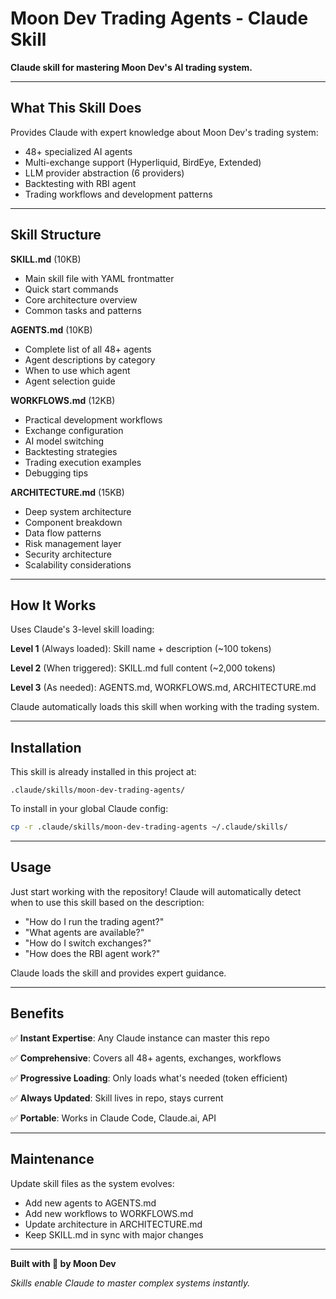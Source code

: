 # Moon Dev Trading Agents - Claude Skill

**Claude skill for mastering Moon Dev's AI trading system.**

---

## What This Skill Does

Provides Claude with expert knowledge about Moon Dev's trading system:
- 48+ specialized AI agents
- Multi-exchange support (Hyperliquid, BirdEye, Extended)
- LLM provider abstraction (6 providers)
- Backtesting with RBI agent
- Trading workflows and development patterns

---

## Skill Structure

**SKILL.md** (10KB)
- Main skill file with YAML frontmatter
- Quick start commands
- Core architecture overview
- Common tasks and patterns

**AGENTS.md** (10KB)
- Complete list of all 48+ agents
- Agent descriptions by category
- When to use which agent
- Agent selection guide

**WORKFLOWS.md** (12KB)
- Practical development workflows
- Exchange configuration
- AI model switching
- Backtesting strategies
- Trading execution examples
- Debugging tips

**ARCHITECTURE.md** (15KB)
- Deep system architecture
- Component breakdown
- Data flow patterns
- Risk management layer
- Security architecture
- Scalability considerations

---

## How It Works

Uses Claude's 3-level skill loading:

**Level 1** (Always loaded): Skill name + description (~100 tokens)

**Level 2** (When triggered): SKILL.md full content (~2,000 tokens)

**Level 3** (As needed): AGENTS.md, WORKFLOWS.md, ARCHITECTURE.md

Claude automatically loads this skill when working with the trading system.

---

## Installation

This skill is already installed in this project at:
```
.claude/skills/moon-dev-trading-agents/
```

To install in your global Claude config:
```bash
cp -r .claude/skills/moon-dev-trading-agents ~/.claude/skills/
```

---

## Usage

Just start working with the repository! Claude will automatically detect when to use this skill based on the description:

- "How do I run the trading agent?"
- "What agents are available?"
- "How do I switch exchanges?"
- "How does the RBI agent work?"

Claude loads the skill and provides expert guidance.

---

## Benefits

✅ **Instant Expertise**: Any Claude instance can master this repo

✅ **Comprehensive**: Covers all 48+ agents, exchanges, workflows

✅ **Progressive Loading**: Only loads what's needed (token efficient)

✅ **Always Updated**: Skill lives in repo, stays current

✅ **Portable**: Works in Claude Code, Claude.ai, API

---

## Maintenance

Update skill files as the system evolves:
- Add new agents to AGENTS.md
- Add new workflows to WORKFLOWS.md
- Update architecture in ARCHITECTURE.md
- Keep SKILL.md in sync with major changes

---

**Built with 🌙 by Moon Dev**

*Skills enable Claude to master complex systems instantly.*
